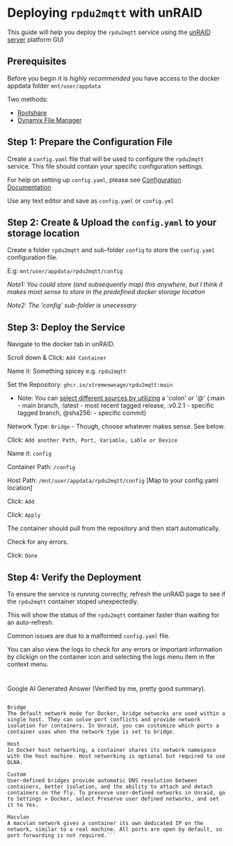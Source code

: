 # Deploying `rpdu2mqtt` with unRAID

This guide will help you deploy the `rpdu2mqtt` service using the [unRAID server](https://unraid.net/) platform GUI

## Prerequisites

Before you begin it is *highly recommended* you have access to the docker appdata folder `mnt/user/appdata`

Two methods:
 - [Rootshare](https://forums.unraid.net/topic/58053-video-guide-how-to-setup-a-root-share-in-unraid-1-share-to-rule-them-all/)
 - [Dynamix File Manager](https://forums.unraid.net/topic/120982-dynamix-file-manager/)

## Step 1: Prepare the Configuration File

Create a `config.yaml` file that will be used to configure the `rpdu2mqtt` service. This file should contain your specific configuration settings.

For help on setting up `config.yaml`, please see [Configuration Documentation](./../../docs/Configuration.md)

Use any text editor and save as `config.yaml` or `config.yml`

## Step 2: Create & Upload the `config.yaml` to your storage location

Create a folder `rpdu2mqtt` and sub-folder `config` to store the `config.yaml` configuration file.

E.g: `mnt/user/appdata/rpdu2mqtt/config`

*Note1: You could store (and subsequently map) this anywhere, but I think it makes most sense to store in the predefined docker storage location*

*Note2: The 'config' sub-folder is unecessary*

## Step 3: Deploy the Service

Navigate to the docker tab in unRAID.

Scroll down & Click: `Add Container`

Name it: Something spicey e.g. `rpdu2mqtt`

Set the Repository: `ghcr.io/xtremeownage/rpdu2mqtt:main`
 - Note: You can [select different sources by utilizing](https://docs.github.com/en/packages/working-with-a-github-packages-registry/working-with-the-container-registry#pulling-container-images) a 'colon' or '@' (:main - main branch, :latest - most recent tagged release, :v0.2.1 - specific tagged branch, @sha256: - specific commit)

Network Type: `Bridge` - Though, choose whatever makes sense. See below.

Click: `Add another Path, Port, Variable, Lable or Device`

Name it: `config`

Container Path: `/config`

Host Path: `/mnt/user/appdata/rpdu2mqtt/config` [Map to your config.yaml location]

Click: `Add`

Click: `Apply`

The container should pull from the repository and then start automatically.

Check for any errors.

Click: `Done`

## Step 4: Verify the Deployment

To ensure the service is running correctly, refresh the unRAID page to see if the `rpdu2mqtt` container stoped unexpectedly.

This will show the status of the `rpdu2mqtt` container faster than waiting for an auto-refresh.

Common issues are due to a malformed `config.yaml` file.

You can also view the logs to check for any errors or important information by clickign on the container icon and selecting the logs menu item in the context menu.


#
Google AI Generated Answer (Verified by me, pretty good summary).

```Here are some differences between Docker bridge, host, and custom networks in Unraid: 
 
Bridge
The default network mode for Docker, bridge networks are used within a single host. They can solve port conflicts and provide network isolation for containers. In Unraid, you can customize which ports a container uses when the network type is set to bridge. 
 
Host
In Docker host networking, a container shares its network namespace with the host machine. Host networking is optional but required to use DLNA. 
 
Custom
User-defined bridges provide automatic DNS resolution between containers, better isolation, and the ability to attach and detach containers on the fly. To preserve user-defined networks in Unraid, go to Settings > Docker, select Preserve user defined networks, and set it to Yes. 
 
Macvlan
A macvlan network gives a container its own dedicated IP on the network, similar to a real machine. All ports are open by default, so port forwarding is not required.```
